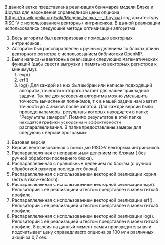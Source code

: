 В данной ветке представлена реализация бенчмарка модели Блэка и Шоулза для нахождения справедливой цены опциона (https://ru.wikipedia.org/wiki/Модель_Блэка_—_Шоулза) под архитектуру RISC-V с использованием векторных интринсиков.
В данной реализации использовались следующие методы оптимизации алгоритма:
1. Весь алгоритм был векторизован с помощью векторных интринсиков.
2. Алгоритм был расспараллелен  с ручным делением по блоках длины векторного регистра с использованием библиотеки OpenMP.
3. Были написаны векторные реализации  следующих математических функций (дабы свести выгрузки в память из векторных регистров к минимуму):
   1) exp()
   2) erf()
   3) log()
   Для каждой из них был выбран или написан подходящий алгоритм, точности которого хватает для нашей прикладной задачи. Так же для ускорения алгоритма можно уменьшить точность вычисления полиномов, т.к в нашей задаче нам хватит точности до 4 знаков после запятой.
Для каждой версии были проведены замеры, результаты которых находядтся в папке "Результаты замеров". Помимо результатов в этой папке находятся графики ускорения и эффективности распараллеливания.
В папке предоставлены замеры для следующих версий программы:
1) Базовая версия.
2) Версия векторизованная с помощью RISC-V векторных интринсиков.
3) Распараллеленная с неправильным делением по блокам ( без ручной обработки последнего блока).
4) Распараллеленная с правильным делением по блокам (с ручной обработкой размера последнего блока).
5) Распараллеленная с  использованием векторной реализации корня (есть в riscv-vector.h).
6) Распараллеленная с  использованием векторной реализации exp(). Репозиторий с её реализацией и тестом представлен в  моём гитхаб профиле.
7) Распараллеленная с  использованием векторной реализации erf(). Репозиторий с её реализацией и тестом представлен в  моём гитхаб профиле.
8) Распараллеленная с  использованием векторной реализации log(). Репозиторий с её реализацией и тестом представлен в  моём гитхаб профиле.
   8 версия на данный момент самая производительная и подсчитывает цену справедливого опциона за 100 млн различных акций за 0,7 сек.
   
